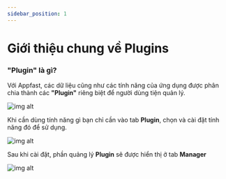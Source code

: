```yaml
---
sidebar_position: 1
---
```


# Giới thiệu chung về Plugins

### **"Plugin"** là gì?

Với Appfast, các dữ liệu cũng như các tính năng của ứng dụng được phân chia thành các **"Plugin"** riêng biệt để người dùng tiện quản lý.

![img alt](/img/data/overview/plugin1.jpg)

 Khi cần dùng tính năng gì bạn chỉ cần vào tab **Plugin**, chọn và cài đặt tính năng đó để sử dụng.

 ![img alt](/img/data/overview/plugin2.jpg)

Sau khi cài đặt, phần quảng lý **Plugin** sẽ được hiển thị ở tab **Manager**

 ![img alt](/img/data/overview/plugin3.jpg)
